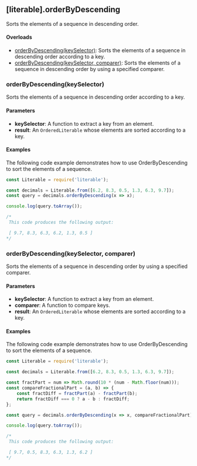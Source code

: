 ## [literable].orderByDescending
Sorts the elements of a sequence in descending order.

#### Overloads
* [orderByDescending(keySelector)](#[orderByDescending(keySelector)): Sorts the elements of a sequence in descending order according to a key.
* [orderByDescending(keySelector, comparer)](#[orderByDescending(keySelector,-comparer)): Sorts the elements of a sequence in descending order by using a specified comparer.

### orderByDescending(keySelector)
Sorts the elements of a sequence in descending order according to a key.

#### Parameters
* **keySelector**: A function to extract a key from an element.
* **result**: An `OrderedLiterable` whose elements are sorted according to a key.

#### Examples
The following code example demonstrates how to use OrderByDescending to sort the elements of a sequence.

```javascript
const Literable = require('literable');

const decimals = Literable.from([6.2, 8.3, 0.5, 1.3, 6.3, 9.7]);
const query = decimals.orderByDescending(x => x);

console.log(query.toArray());

/*
 This code produces the following output:

 [ 9.7, 8.3, 6.3, 6.2, 1.3, 0.5 ]
*/
```

### orderByDescending(keySelector, comparer)
Sorts the elements of a sequence in descending order by using a specified comparer.

#### Parameters
* **keySelector**: A function to extract a key from an element.
* **comparer**: A function to compare keys.
* **result**: An `OrderedLiterable` whose elements are sorted according to a key.

#### Examples
The following code example demonstrates how to use OrderByDescending to sort the elements of a sequence.

```javascript
const Literable = require('literable');

const decimals = Literable.from([6.2, 8.3, 0.5, 1.3, 6.3, 9.7]);

const fractPart = num => Math.round(10 * (num - Math.floor(num)));
const compareFractionalPart = (a, b) => {
    const fractDiff = fractPart(a) - fractPart(b);
    return fractDiff === 0 ? a - b : fractDiff;
};

const query = decimals.orderByDescending(x => x, compareFractionalPart);

console.log(query.toArray());

/*
 This code produces the following output:

 [ 9.7, 0.5, 8.3, 6.3, 1.3, 6.2 ]
*/
```
